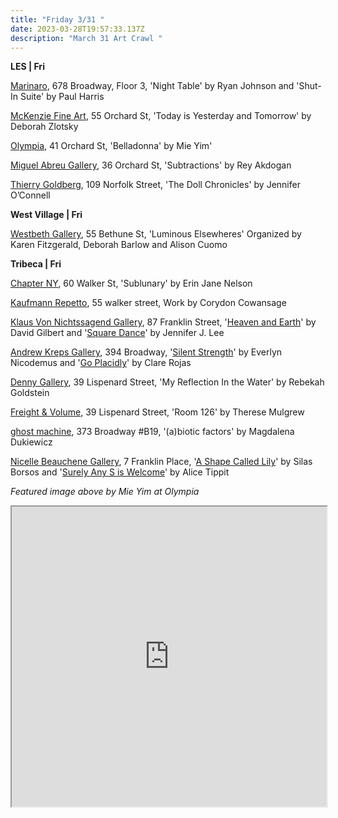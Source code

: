 ```yaml
---
title: "Friday 3/31 "
date: 2023-03-28T19:57:33.137Z
description: "March 31 Art Crawl "
---
```

**L﻿ES | Fri**

[Marinaro](https://www.marinaro.biz/exhibitions/), 678 Broadway, Floor 3, 'Night Table' by Ryan Johnson and 'Shut-In Suite' by Paul Harris

[McKenzie Fine Art](http://www.mckenziefineart.com/exhib/deborah-zlotsky-2023-exhibition.html), 55 Orchard St, 'Today is Yesterday and Tomorrow' by Deborah Zlotsky

[Olympia](https://olympiart.org/), 41 Orchard St, 'Belladonna' by Mie Yim' 

[Miguel Abreu Gallery](https://miguelabreugallery.com/exhibitions/subtractions/), 36 Orchard St, 'Subtractions' by Rey Akdogan

[Thierry Goldberg](https://thierrygoldberg.com/exhibitions/76-jennifer-oconnell-the-doll-chronicles/works/), 109 Norfolk Street, 'The Doll Chronicles' by Jennifer O’Connell

**W﻿est Village | Fri**

[Westbeth Gallery](https://westbeth.org/event/luminous-elsewheres/), 55 Bethune St, 'Luminous Elsewheres' Organized by Karen Fitzgerald, Deborah Barlow and Alison Cuomo

**T﻿ribeca | Fri**

[Chapter NY](https://chapter-ny.com/exhibitions/upcoming/), 60 Walker St, 'Sublunary' by Erin Jane Nelson

[Kaufmann Repetto](https://kaufmannrepetto.com/), 55 walker street, Work by Corydon Cowansage

[Klaus Von Nichtssagend Gallery](https://klausgallery.com/), 87 Franklin Street, '[Heaven and Earth](https://klausgallery.com/exhibition/david-gilbert-heaven-and-earth-2023-03-31/)' by David Gilbert and '[Square Dance](https://klausgallery.com/exhibition/jennifer-j-lee-square-dance-2023-03-31/)' by Jennifer J. Lee

[Andrew Kreps Gallery](http://www.andrewkreps.com/), 394 Broadway, '[Silent Strength](http://www.andrewkreps.com/exhibitions/everlyn-nicodemus)' by Everlyn Nicodemus and '[Go Placidly](http://www.andrewkreps.com/exhibitions/clare-rojas)' by Clare Rojas

[Denny Gallery](https://dennygallery.com/exhibitions/my-reflection-in-the-water/), 39 Lispenard Street, 'My Reflection In the Water' by Rebekah Goldstein

[Freight & Volume](http://www.freightandvolume.com/exhibitions/therese-mulgrew2), 39 Lispenard Street, 'Room 126' by Therese Mulgrew

[ghost machine](https://www.ghostmachine.nyc/projects/magdalena-dukiewicz-(a)biotic-factors), 373 Broadway #B19, '(a)biotic factors' by Magdalena Dukiewicz

[Nicelle Beauchene Gallery](<Nicelle Beauchene Gallery>), 7 Franklin Place, '[A Shape Called Lily](https://nicellebeauchene.com/exhibitions/silas-borsos/)' by Silas Borsos and '[Surely Any S is Welcome](https://nicellebeauchene.com/exhibitions/surely-any-s-is-welcome/)' by Alice Tippit

*F﻿eatured image above by Mie Yim at Olympia*

<iframe src="https://www.google.com/maps/d/u/3/embed?mid=1mnoO4mjgeuKJq5Oq7snYRIi270cNQjQ&ehbc=2E312F" width="100%" height="480"></iframe>